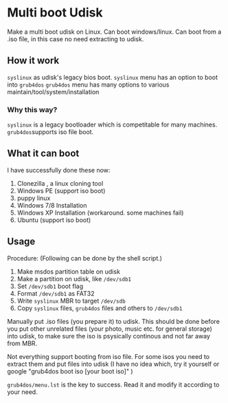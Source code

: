 # Multi boot Udisk

Make a multi boot udisk on Linux. Can boot windows/linux. Can boot from a .iso file, in this case no need extracting to udisk.

## How it work
`syslinux` as udisk's legacy bios boot.
`syslinux` menu has an option to boot into `grub4dos`
`grub4dos` menu has many options to various maintain/tool/system/installation

### Why this way?
`syslinux` is a legacy bootloader which is competitable for many machines.
`grub4dos`supports iso file boot. 

## What it can boot

I have successfully done these now:
1. Clonezilla , a linux cloning tool
2. Windows PE (support iso boot)
3. puppy linux
4. Windows 7/8 Installation
5. Windows XP Installation (workaround. some machines fail)
6. Ubuntu (support iso boot)

## Usage

Procedure: (Following can be done by the shell script.)
1. Make msdos partition table on udisk
2. Make a partition on udisk, like `/dev/sdb1`
3. Set `/dev/sdb1` boot flag
4. Format `/dev/sdb1` as FAT32
5. Write `syslinux` MBR to target `/dev/sdb`
6. Copy `syslinux` files, `grub4dos` files and others to `/dev/sdb1`



Manually put .iso files (you prepare it) to udisk. This should be done before you put other unrelated files (your photo, music etc. for general storage) into udisk, to make sure the iso is psysically continous and not far away from MBR.

Not everything support booting from iso file. For some isos you need to extract them and put files into udisk (I have no idea which, try it yourself or google "grub4dos boot iso [your boot iso]" )


`grub4dos/menu.lst` is the key to success. Read it and modify it according to your need.

